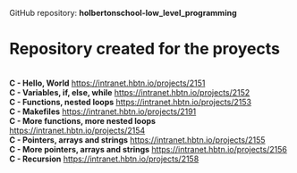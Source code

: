 GitHub repository: **holbertonschool-low_level_programming**
<br>
# Repository created for the proyects<br>
<br>   **C - Hello, World** https://intranet.hbtn.io/projects/2151
<br>   **C - Variables, if, else, while** https://intranet.hbtn.io/projects/2152
<br>   **C - Functions, nested loops** https://intranet.hbtn.io/projects/2153
<br>   **C - Makefiles** https://intranet.hbtn.io/projects/2191
<br>   **C - More functions, more nested loops** https://intranet.hbtn.io/projects/2154
<br>   **C - Pointers, arrays and strings** https://intranet.hbtn.io/projects/2155
<br>   **C - More pointers, arrays and strings** https://intranet.hbtn.io/projects/2156
<br>   **C - Recursion** https://intranet.hbtn.io/projects/2158
<br>
